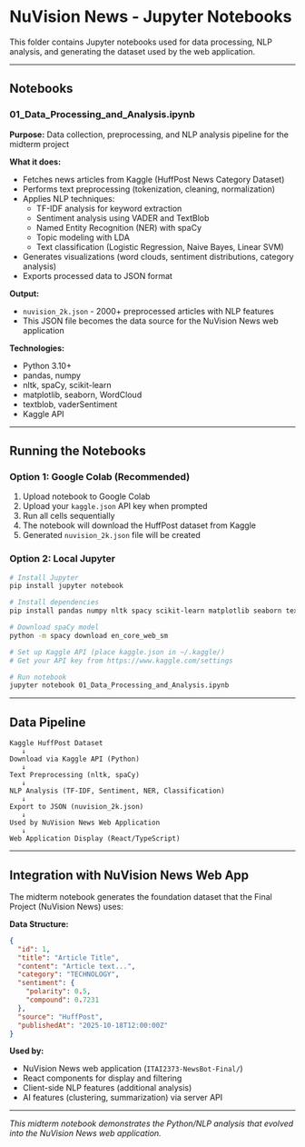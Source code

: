 # NuVision News - Jupyter Notebooks

This folder contains Jupyter notebooks used for data processing, NLP analysis, and generating the dataset used by the web application.

---

## Notebooks

### 01_Data_Processing_and_Analysis.ipynb

**Purpose:** Data collection, preprocessing, and NLP analysis pipeline for the midterm project

**What it does:**
- Fetches news articles from Kaggle (HuffPost News Category Dataset)
- Performs text preprocessing (tokenization, cleaning, normalization)
- Applies NLP techniques:
  - TF-IDF analysis for keyword extraction
  - Sentiment analysis using VADER and TextBlob
  - Named Entity Recognition (NER) with spaCy
  - Topic modeling with LDA
  - Text classification (Logistic Regression, Naive Bayes, Linear SVM)
- Generates visualizations (word clouds, sentiment distributions, category analysis)
- Exports processed data to JSON format

**Output:** 
- `nuvision_2k.json` - 2000+ preprocessed articles with NLP features
- This JSON file becomes the data source for the NuVision News web application

**Technologies:**
- Python 3.10+
- pandas, numpy
- nltk, spaCy, scikit-learn
- matplotlib, seaborn, WordCloud
- textblob, vaderSentiment
- Kaggle API

---

## Running the Notebooks

### Option 1: Google Colab (Recommended)
1. Upload notebook to Google Colab
2. Upload your `kaggle.json` API key when prompted
3. Run all cells sequentially
4. The notebook will download the HuffPost dataset from Kaggle
5. Generated `nuvision_2k.json` file will be created

### Option 2: Local Jupyter
```bash
# Install Jupyter
pip install jupyter notebook

# Install dependencies
pip install pandas numpy nltk spacy scikit-learn matplotlib seaborn textblob vaderSentiment wordcloud kaggle

# Download spaCy model
python -m spacy download en_core_web_sm

# Set up Kaggle API (place kaggle.json in ~/.kaggle/)
# Get your API key from https://www.kaggle.com/settings

# Run notebook
jupyter notebook 01_Data_Processing_and_Analysis.ipynb
```

---

## Data Pipeline

```
Kaggle HuffPost Dataset
   ↓
Download via Kaggle API (Python)
   ↓
Text Preprocessing (nltk, spaCy)
   ↓
NLP Analysis (TF-IDF, Sentiment, NER, Classification)
   ↓
Export to JSON (nuvision_2k.json)
   ↓
Used by NuVision News Web Application
   ↓
Web Application Display (React/TypeScript)
```

---

## Integration with NuVision News Web App

The midterm notebook generates the foundation dataset that the Final Project (NuVision News) uses:

**Data Structure:**
```json
{
  "id": 1,
  "title": "Article Title",
  "content": "Article text...",
  "category": "TECHNOLOGY",
  "sentiment": {
    "polarity": 0.5,
    "compound": 0.7231
  },
  "source": "HuffPost",
  "publishedAt": "2025-10-18T12:00:00Z"
}
```

**Used by:**
- NuVision News web application (`ITAI2373-NewsBot-Final/`)
- React components for display and filtering
- Client-side NLP features (additional analysis)
- AI features (clustering, summarization) via server API

---

*This midterm notebook demonstrates the Python/NLP analysis that evolved into the NuVision News web application.*
